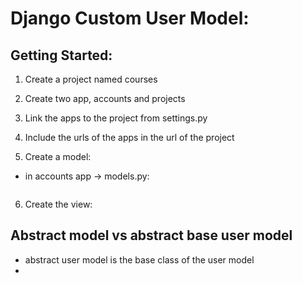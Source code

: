 # Django Custom User Model:

## Getting Started:
1.  Create a project named courses
2.  Create two app, accounts and projects
3.  Link the apps to the project from settings.py
4.  Include the urls of the apps in the url of the project

5.  Create a model:
   * in accounts app -> models.py:
  ```
  ```

6. Create the view:
   


##  Abstract model vs abstract base user model
* abstract user model is the base class of the user model
* 
  